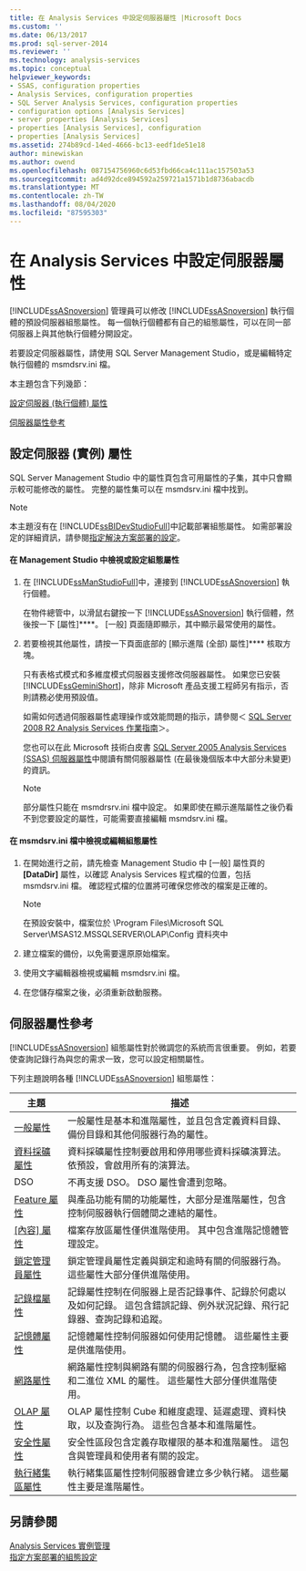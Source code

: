 ```yaml
---
title: 在 Analysis Services 中設定伺服器屬性 |Microsoft Docs
ms.custom: ''
ms.date: 06/13/2017
ms.prod: sql-server-2014
ms.reviewer: ''
ms.technology: analysis-services
ms.topic: conceptual
helpviewer_keywords:
- SSAS, configuration properties
- Analysis Services, configuration properties
- SQL Server Analysis Services, configuration properties
- configuration options [Analysis Services]
- server properties [Analysis Services]
- properties [Analysis Services], configuration
- properties [Analysis Services]
ms.assetid: 274b89cd-14ed-4666-bc13-eedf1de51e18
author: minewiskan
ms.author: owend
ms.openlocfilehash: 087154756960c6d53fbd66ca4c111ac157503a53
ms.sourcegitcommit: ad4d92dce894592a259721a1571b1d8736abacdb
ms.translationtype: MT
ms.contentlocale: zh-TW
ms.lasthandoff: 08/04/2020
ms.locfileid: "87595303"
---
```

# <a name="configure-server-properties-in-analysis-services"></a>在 Analysis Services 中設定伺服器屬性
  [!INCLUDE[ssASnoversion](../../includes/ssasnoversion-md.md)] 管理員可以修改 [!INCLUDE[ssASnoversion](../../includes/ssasnoversion-md.md)] 執行個體的預設伺服器組態屬性。 每一個執行個體都有自己的組態屬性，可以在同一部伺服器上與其他執行個體分開設定。  
  
 若要設定伺服器屬性，請使用 SQL Server Management Studio，或是編輯特定執行個體的 msmdsrv.ini 檔。  
  
 本主題包含下列幾節：  
  
 [設定伺服器 (執行個體) 屬性](#bkmk_config)  
  
 [伺服器屬性參考](#bkmk_ref)  
  
##  <a name="configure-server-instance-properties"></a><a name="bkmk_config"></a>設定伺服器 (實例) 屬性  
 SQL Server Management Studio 中的屬性頁包含可用屬性的子集，其中只會顯示較可能修改的屬性。 完整的屬性集可以在 msmdsrv.ini 檔中找到。  
  
> [!NOTE]  
>  本主題沒有在 [!INCLUDE[ssBIDevStudioFull](../../includes/ssbidevstudiofull-md.md)]中記載部署組態屬性。 如需部署設定的詳細資訊，請參閱[指定解決方案部署的設定](../multidimensional-models/deployment-script-files-solution-deployment-config-settings.md)。  
  
#### <a name="view-or-set-configuration-properties-in-management-studio"></a>在 Management Studio 中檢視或設定組態屬性  
  
1.  在 [!INCLUDE[ssManStudioFull](../../includes/ssmanstudiofull-md.md)]中，連接到 [!INCLUDE[ssASnoversion](../../includes/ssasnoversion-md.md)] 執行個體。  
  
     在物件總管中，以滑鼠右鍵按一下 [!INCLUDE[ssASnoversion](../../includes/ssasnoversion-md.md)] 執行個體，然後按一下 [屬性]****。 [一般] 頁面隨即顯示，其中顯示最常使用的屬性。  
  
2.  若要檢視其他屬性，請按一下頁面底部的 [顯示進階 (全部) 屬性]**** 核取方塊。  
  
     只有表格式模式和多維度模式伺服器支援修改伺服器屬性。 如果您已安裝 [!INCLUDE[ssGeminiShort](../../includes/ssgeminishort-md.md)]，除非 Microsoft 產品支援工程師另有指示，否則請務必使用預設值。  
  
     如需如何透過伺服器屬性處理操作或效能問題的指示，請參閱＜ [SQL Server 2008 R2 Analysis Services 作業指南](https://go.microsoft.com/fwlink/?LinkID=225539)＞。  
  
     您也可以在此 Microsoft 技術白皮書 [SQL Server 2005 Analysis Services (SSAS) 伺服器屬性](https://go.microsoft.com/fwlink/?LinkID=199102)中閱讀有關伺服器屬性 (在最後幾個版本中大部分未變更) 的資訊。  
  
    > [!NOTE]  
    >  部分屬性只能在 msmdrsrv.ini 檔中設定。 如果即使在顯示進階屬性之後仍看不到您要設定的屬性，可能需要直接編輯 msmdsrv.ini 檔。  
  
#### <a name="view-or-edit-configuration-properties-in-the-msmdsrvini-file"></a>在 msmdsrv.ini 檔中檢視或編輯組態屬性  
  
1.  在開始進行之前，請先檢查 Management Studio 中 [一般] 屬性頁的 **[DataDir]** 屬性，以確認 Analysis Services 程式檔的位置，包括 msmdsrv.ini 檔。 確認程式檔的位置將可確保您修改的檔案是正確的。  
  
    > [!NOTE]  
    >  在預設安裝中，檔案位於 \Program Files\Microsoft SQL Server\MSAS12.MSSQLSERVER\OLAP\Config 資料夾中  
  
2.  建立檔案的備份，以免需要還原原始檔案。  
  
3.  使用文字編輯器檢視或編輯 msmdsrv.ini 檔。  
  
4.  在您儲存檔案之後，必須重新啟動服務。  
  
##  <a name="server-property-reference"></a><a name="bkmk_ref"></a> 伺服器屬性參考  
 [!INCLUDE[ssASnoversion](../../includes/ssasnoversion-md.md)] 組態屬性對於微調您的系統而言很重要。 例如，若要使查詢記錄行為與您的需求一致，您可以設定相關屬性。  
  
 下列主題說明各種 [!INCLUDE[ssASnoversion](../../includes/ssasnoversion-md.md)] 組態屬性：  
  
|主題|描述|  
|-----------|-----------------|  
|[一般屬性](general-properties.md)|一般屬性是基本和進階屬性，並且包含定義資料目錄、備份目錄和其他伺服器行為的屬性。|  
|[資料採礦屬性](data-mining-properties.md)|資料採礦屬性控制要啟用和停用哪些資料採礦演算法。 依預設，會啟用所有的演算法。|  
|DSO|不再支援 DSO。 DSO 屬性會遭到忽略。|  
|[Feature 屬性](feature-properties.md)|與產品功能有關的功能屬性，大部分是進階屬性，包含控制伺服器執行個體間之連結的屬性。|  
|[[內容] 屬性](filestore-properties.md)|檔案存放區屬性僅供進階使用。 其中包含進階記憶體管理設定。|  
|[鎖定管理員屬性](lock-manager-properties.md)|鎖定管理員屬性定義與鎖定和逾時有關的伺服器行為。 這些屬性大部分僅供進階使用。|  
|[記錄檔屬性](log-properties.md)|記錄屬性控制在伺服器上是否記錄事件、記錄於何處以及如何記錄。 這包含錯誤記錄、例外狀況記錄、飛行記錄器、查詢記錄和追蹤。|  
|[記憶體屬性](memory-properties.md)|記憶體屬性控制伺服器如何使用記憶體。 這些屬性主要是供進階使用。|  
|[網路屬性](network-properties.md)|網路屬性控制與網路有關的伺服器行為，包含控制壓縮和二進位 XML 的屬性。 這些屬性大部分僅供進階使用。|  
|[OLAP 屬性](olap-properties.md)|OLAP 屬性控制 Cube 和維度處理、延遲處理、資料快取，以及查詢行為。 這些包含基本和進階屬性。|  
|[安全性屬性](security-properties.md)|安全性區段包含定義存取權限的基本和進階屬性。 這包含與管理員和使用者有關的設定。|  
|[執行緒集區屬性](thread-pool-properties.md)|執行緒集區屬性控制伺服器會建立多少執行緒。 這些屬性主要是進階屬性。|  
  
## <a name="see-also"></a>另請參閱  
 [Analysis Services 實例管理](../instances/analysis-services-instance-management.md)   
 [指定方案部署的組態設定](../multidimensional-models/deployment-script-files-solution-deployment-config-settings.md)  
  
  
